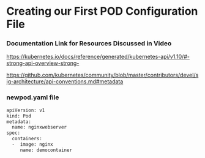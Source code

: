 # Creating our First POD Configuration File


###  Documentation Link for Resources Discussed in Video

https://kubernetes.io/docs/reference/generated/kubernetes-api/v1.10/#-strong-api-overview-strong-

https://github.com/kubernetes/community/blob/master/contributors/devel/sig-architecture/api-conventions.md#metadata

### newpod.yaml file
```sh
apiVersion: v1
kind: Pod
metadata:
  name: nginxwebserver
spec:
  containers:
  -  image: nginx
     name: democontainer
```
